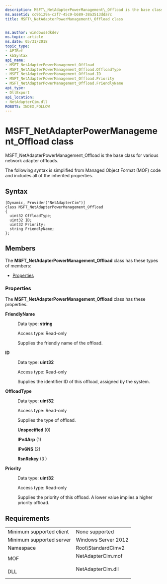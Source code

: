 ```yaml
---
description: MSFT\_NetAdapterPowerManagement\_Offload is the base class for various network adapter offloads.
ms.assetid: cc95129a-c2f7-45c9-b689-38a3513dda7c
title: MSFT\_NetAdapterPowerManagement\_Offload class


ms.author: windowssdkdev
ms.topic: article
ms.date: 05/31/2018
topic_type: 
- APIRef
- kbSyntax
api_name: 
- MSFT_NetAdapterPowerManagement_Offload
- MSFT_NetAdapterPowerManagement_Offload.OffloadType
- MSFT_NetAdapterPowerManagement_Offload.ID
- MSFT_NetAdapterPowerManagement_Offload.Priority
- MSFT_NetAdapterPowerManagement_Offload.FriendlyName
api_type: 
- DllExport
api_location: 
- NetAdapterCim.dll
ROBOTS: INDEX,FOLLOW
---
```


# MSFT\_NetAdapterPowerManagement\_Offload class

MSFT\_NetAdapterPowerManagement\_Offload is the base class for various network adapter offloads.

The following syntax is simplified from Managed Object Format (MOF) code and includes all of the inherited properties.

## Syntax

``` syntax
[Dynamic, Provider("NetAdapterCim")]
class MSFT_NetAdapterPowerManagement_Offload
{
  uint32 OffloadType;
  uint32 ID;
  uint32 Priority;
  string FriendlyName;
};
```

## Members

The **MSFT\_NetAdapterPowerManagement\_Offload** class has these types of members:

-   [Properties](#properties)

### Properties

The **MSFT\_NetAdapterPowerManagement\_Offload** class has these properties.

<dl> <dt>

**FriendlyName**
</dt> <dd> <dl> <dt>

Data type: **string**
</dt> <dt>

Access type: Read-only
</dt> </dl>

Supplies the friendly name of the offload.

</dd> <dt>

**ID**
</dt> <dd> <dl> <dt>

Data type: **uint32**
</dt> <dt>

Access type: Read-only
</dt> </dl>

Supplies the identifier ID of this offload, assigned by the system.

</dd> <dt>

**OffloadType**
</dt> <dd> <dl> <dt>

Data type: **uint32**
</dt> <dt>

Access type: Read-only
</dt> </dl>

Supplies the type of offload.

<dl> <dt>

<span id="Unspecified"></span><span id="unspecified"></span><span id="UNSPECIFIED"></span>**Unspecified** (0)
</dt> <dt>

<span id="IPv4Arp"></span><span id="ipv4arp"></span><span id="IPV4ARP"></span>**IPv4Arp** (1)
</dt> <dt>

<span id="IPv6NS"></span><span id="ipv6ns"></span><span id="IPV6NS"></span>**IPv6NS** (2)
</dt> <dt>

<span id="RsnRekey_"></span><span id="rsnrekey_"></span><span id="RSNREKEY_"></span>**RsnRekey** (3 )
</dt> </dl>

</dd> <dt>

**Priority**
</dt> <dd> <dl> <dt>

Data type: **uint32**
</dt> <dt>

Access type: Read-only
</dt> </dl>

Supplies the priority of this offload. A lower value implies a higher priority offload.

</dd> </dl>

## Requirements



|                                     |                                                                                              |
|-------------------------------------|----------------------------------------------------------------------------------------------|
| Minimum supported client<br/> | None supported<br/>                                                                    |
| Minimum supported server<br/> | Windows Server 2012<br/>                                                               |
| Namespace<br/>                | Root\\StandardCimv2<br/>                                                               |
| MOF<br/>                      | <dl> <dt>NetAdapterCim.mof</dt> </dl> |
| DLL<br/>                      | <dl> <dt>NetAdapterCim.dll</dt> </dl> |



 

 




